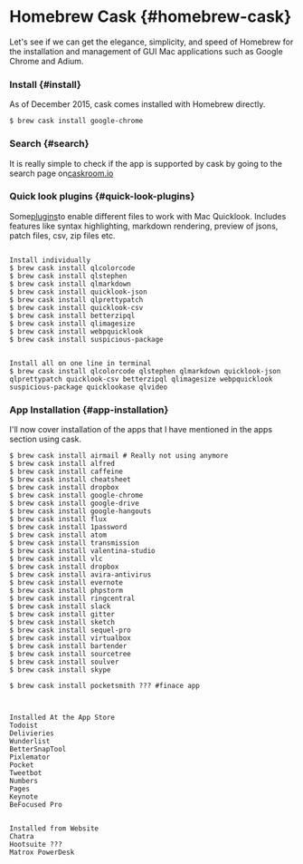# Homebrew Cask {#homebrew-cask}

Let's see if we can get the elegance, simplicity, and speed of Homebrew for the installation and management of GUI Mac applications such as Google Chrome and Adium.

### Install {#install}

As of December 2015, cask comes installed with Homebrew directly.

```
$ brew cask install google-chrome
```

### Search {#search}

It is really simple to check if the app is supported by cask by going to the search page on[caskroom.io](http://caskroom.io/)

### Quick look plugins {#quick-look-plugins}

Some[plugins](https://github.com/sindresorhus/quick-look-plugins)to enable different files to work with Mac Quicklook. Includes features like syntax highlighting, markdown rendering, preview of jsons, patch files, csv, zip files etc.

```

Install individually
$ brew cask install qlcolorcode
$ brew cask install qlstephen
$ brew cask install qlmarkdown
$ brew cask install quicklook-json
$ brew cask install qlprettypatch
$ brew cask install quicklook-csv
$ brew cask install betterzipql
$ brew cask install qlimagesize
$ brew cask install webpquicklook
$ brew cask install suspicious-package


Install all on one line in terminal
$ brew cask install qlcolorcode qlstephen qlmarkdown quicklook-json qlprettypatch quicklook-csv betterzipql qlimagesize webpquicklook suspicious-package quicklookase qlvideo
```

### App Installation {#app-installation}

I'll now cover installation of the apps that I have mentioned in the apps section using cask.

```
$ brew cask install airmail # Really not using anymore
$ brew cask install alfred
$ brew cask install caffeine
$ brew cask install cheatsheet
$ brew cask install dropbox
$ brew cask install google-chrome
$ brew cask install google-drive
$ brew cask install google-hangouts
$ brew cask install flux
$ brew cask install 1password
$ brew cask install atom
$ brew cask install transmission
$ brew cask install valentina-studio
$ brew cask install vlc
$ brew cask install dropbox
$ brew cask install avira-antivirus
$ brew cask install evernote
$ brew cask install phpstorm
$ brew cask install ringcentral
$ brew cask install slack
$ brew cask install gitter
$ brew cask install sketch
$ brew cask install sequel-pro
$ brew cask install virtualbox
$ brew cask install bartender
$ brew cask install sourcetree
$ brew cask install soulver
$ brew cask install skype

$ brew cask install pocketsmith ??? #finace app



Installed At the App Store
Todoist
Delivieries
Wunderlist
BetterSnapTool
Pixlemator
Pocket
Tweetbot
Numbers
Pages
Keynote
BeFocused Pro


Installed from Website
Chatra
Hootsuite ???
Matrox PowerDesk
```



